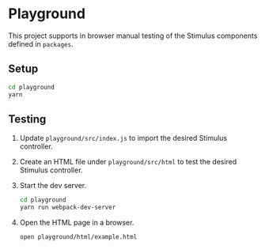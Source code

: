 # Playground

This project supports in browser manual testing of the Stimulus components defined in `packages`.

## Setup

```sh
cd playground
yarn
```

## Testing

1. Update `playground/src/index.js` to import the desired Stimulus controller.

1. Create an HTML file under `playground/src/html` to test the desired Stimulus controller.

1. Start the dev server.

    ```sh
    cd playground
    yarn run webpack-dev-server
    ```

1. Open the HTML page in a browser.

    ```sh
    open playground/html/example.html
    ```
